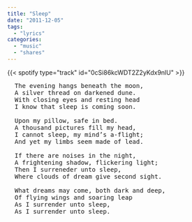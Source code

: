 ```yaml
---
title: "Sleep"
date: "2011-12-05"
tags:
  - "lyrics"
categories:
  - "music"
  - "shares"
---
```


{{< spotify type="track" id="0cSi86kcWDT2Z2yKdx9nlU" >}}

<pre>
  The evening hangs beneath the moon,
  A silver thread on darkened dune.
  With closing eyes and resting head
  I know that sleep is coming soon.

  Upon my pillow, safe in bed.
  A thousand pictures fill my head,
  I cannot sleep, my mind’s a-flight;
  And yet my limbs seem made of lead.

  If there are noises in the night,
  A frightening shadow, flickering light;
  Then I surreneder unto sleep,
  Where clouds of dream give second sight.

  What dreams may come, both dark and deep,
  Of flying wings and soaring leap
  As I surrender unto sleep,
  As I surrender unto sleep.
</pre>